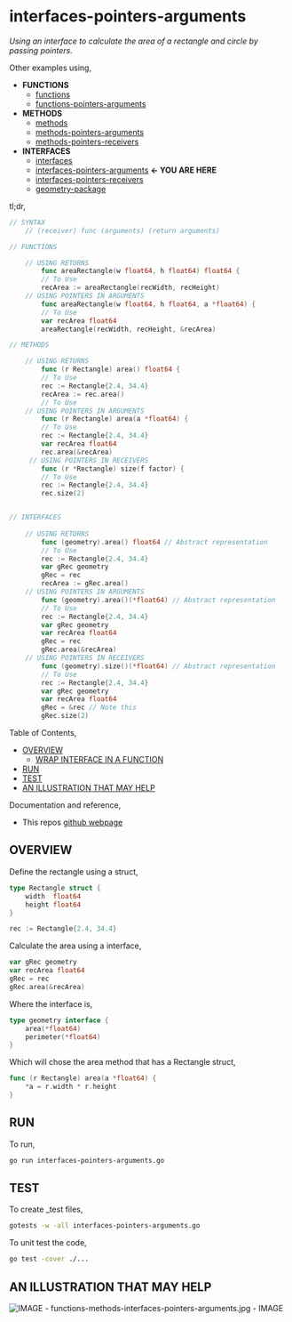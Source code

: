 # interfaces-pointers-arguments

_Using an interface to calculate the area of a rectangle and circle
by passing pointers._

Other examples using,

* **FUNCTIONS**
  * [functions](https://github.com/JeffDeCola/my-go-examples/tree/master/functions-methods-interfaces/functions/functions)
  * [functions-pointers-arguments](https://github.com/JeffDeCola/my-go-examples/tree/master/functions-methods-interfaces/functions/functions-pointers-arguments)
* **METHODS**
  * [methods](https://github.com/JeffDeCola/my-go-examples/tree/master/functions-methods-interfaces/methods/methods)
  * [methods-pointers-arguments](https://github.com/JeffDeCola/my-go-examples/tree/master/functions-methods-interfaces/methods/methods-pointers-arguments)
  * [methods-pointers-receivers](https://github.com/JeffDeCola/my-go-examples/tree/master/functions-methods-interfaces/methods/methods-pointers-receivers)
* **INTERFACES**
  * [interfaces](https://github.com/JeffDeCola/my-go-examples/tree/master/functions-methods-interfaces/interfaces/interfaces)
  * [interfaces-pointers-arguments](https://github.com/JeffDeCola/my-go-examples/tree/master/functions-methods-interfaces/interfaces/interfaces-pointers-arguments)
    **<- YOU ARE HERE**
  * [interfaces-pointers-receivers](https://github.com/JeffDeCola/my-go-examples/tree/master/functions-methods-interfaces/interfaces/interfaces-pointers-receivers)
  * [geometry-package](https://github.com/JeffDeCola/my-go-examples/tree/master/functions-methods-interfaces/interfaces/geometry-package)
  
tl;dr,

```go
// SYNTAX
    // (receiver) func (arguments) (return arguments)

// FUNCTIONS

    // USING RETURNS
        func areaRectangle(w float64, h float64) float64 {
        // To Use
        recArea := areaRectangle(recWidth, recHeight)
    // USING POINTERS IN ARGUMENTS
        func areaRectangle(w float64, h float64, a *float64) {
        // To Use
        var recArea float64
        areaRectangle(recWidth, recHeight, &recArea)

// METHODS

    // USING RETURNS
        func (r Rectangle) area() float64 {
        // To Use
        rec := Rectangle{2.4, 34.4}
        recArea := rec.area()
        // To Use
    // USING POINTERS IN ARGUMENTS
        func (r Rectangle) area(a *float64) {
        // To Use
        rec := Rectangle{2.4, 34.4}
        var recArea float64
        rec.area(&recArea)
     // USING POINTERS IN RECEIVERS
        func (r *Rectangle) size(f factor) {
        // To Use
        rec := Rectangle{2.4, 34.4}
        rec.size(2)


// INTERFACES
    
    // USING RETURNS
        func (geometry).area() float64 // Abstract representation
        // To Use
        rec := Rectangle{2.4, 34.4}
        var gRec geometry
        gRec = rec
        recArea := gRec.area()
    // USING POINTERS IN ARGUMENTS
        func (geometry).area()(*float64) // Abstract representation
        // To Use
        rec := Rectangle{2.4, 34.4}
        var gRec geometry
        var recArea float64
        gRec = rec
        gRec.area(&recArea)
    // USING POINTERS IN RECEIVERS
        func (geometry).size()(*float64) // Abstract representation
        // To Use
        rec := Rectangle{2.4, 34.4}
        var gRec geometry
        var recArea float64
        gRec = &rec // Note this
        gRec.size(2)
```

Table of Contents,

* [OVERVIEW](https://github.com/JeffDeCola/my-go-examples/tree/master/basic-syntax/interfaces/area-shapes-interfaces-ptrs-ptrs#overview)
  * [WRAP INTERFACE IN A FUNCTION](https://github.com/JeffDeCola/my-go-examples/tree/master/basic-syntax/interfaces/area-shapes-interfaces-ptrs-ptrs#wrap-interface-in-a-function)
* [RUN](https://github.com/JeffDeCola/my-go-examples/tree/master/basic-syntax/interfaces/area-shapes-interfaces-ptrs-ptrs#run)
* [TEST](https://github.com/JeffDeCola/my-go-examples/tree/master/basic-syntax/interfaces/area-shapes-interfaces-ptrs-ptrs#test)
* [AN ILLUSTRATION THAT MAY HELP](https://github.com/JeffDeCola/my-go-examples/tree/master/basic-syntax/interfaces/area-shapes-interfaces-ptrs-ptrs#an-illustration-that-may-help)

Documentation and reference,

* This repos [github webpage](https://jeffdecola.github.io/my-go-examples/)

## OVERVIEW

Define the rectangle using a struct,

```go
type Rectangle struct {
    width  float64
    height float64
}

rec := Rectangle{2.4, 34.4}
```

Calculate the area using a interface,

```go
var gRec geometry
var recArea float64
gRec = rec
gRec.area(&recArea)
```

Where the interface is,

```go
type geometry interface {
    area(*float64)
    perimeter(*float64)
}
```

Which will chose the area method that has a Rectangle struct,

```go
func (r Rectangle) area(a *float64) {
    *a = r.width * r.height
}
```

## RUN

To run,

```bash
go run interfaces-pointers-arguments.go
```

## TEST

To create _test files,

```bash
gotests -w -all interfaces-pointers-arguments.go
```

To unit test the code,

```bash
go test -cover ./... 
```

## AN ILLUSTRATION THAT MAY HELP

![IMAGE - functions-methods-interfaces-pointers-arguments.jpg - IMAGE](../../../docs/pics/basic-syntax/functions-methods-interfaces-pointers-arguments.jpg)
